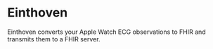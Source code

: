 # Einthoven
Einthoven converts your Apple Watch ECG observations to FHIR and transmits them to a FHIR server.
